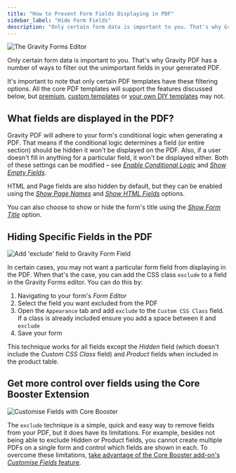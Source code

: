 ```yaml
---
title: "How to Prevent Form Fields Displaying in PDF"
sidebar_label: "Hide Form Fields"
description: "Only certain form data is important to you. That's why Gravity PDF has a number of ways to filter out the unimportant data in your generated PDF."
---
```


![The Gravity Forms Editor](https://resources.gravitypdf.com/uploads/2015/10/form-editor.png) 

Only certain form data is important to you. That's why Gravity PDF has a number of ways to filter out the unimportant fields in your generated PDF. 

It's important to note that only certain PDF templates have these filtering options. All the core PDF templates will support the features discussed below, but [premium](https://gravitypdf.com/shop/), [custom templates](https://gravitypdf.com/integration-services/) or [your own DIY templates](developer-start-customising.md) may not.

## What fields are displayed in the PDF? 

Gravity PDF will adhere to your form's conditional logic when generating a PDF. That means if the conditional logic determines a field (or entire section) should be hidden it won't be displayed on the PDF. Also, if a user doesn't fill in anything for a particular field, it won't be displayed either. Both of these settings can be modified – see [*Enable Conditional Logic*](user-setup-pdf.md#enable-conditional-logic) and [*Show Empty Fields*](user-setup-pdf.md#show-empty-fields). 

HTML and Page fields are also hidden by default, but they can be enabled using the [*Show Page Names*](user-setup-pdf.md#show-page-names) and [*Show HTML Fields*](user-setup-pdf.md#show-html-fields) options. 

You can also choose to show or hide the form's title using the [*Show Form Title*](user-setup-pdf.md#show-form-title) option.

## Hiding Specific Fields in the PDF 

![Add 'exclude' field to Gravity Form Field](https://resources.gravitypdf.com/uploads/2015/10/exclude-field.png) 

In certain cases, you may not want a particular form field from displaying in the PDF. When that's the case, you can add the CSS class `exclude` to a field in the Gravity Forms editor. You can do this by:

1.  Navigating to your form's *Form Editor*
2.  Select the field you want excluded from the PDF
3.  Open the `Appearance` tab and add `exclude` to the `Custom CSS Class` field. If a class is already included ensure you add a space between it and `exclude`
4.  Save your form

This technique works for all fields except the *Hidden* field (which doesn't include the *Custom CSS Class* field) and *Product* fields when included in the product table. 

## Get more control over fields using the Core Booster Extension

![Customise Fields with Core Booster](https://resources.gravitypdf.com/uploads/edd/2018/10/display-fields.png)

The `exclude` technique is a simple, quick and easy way to remove fields from your PDF, but it does have its limitations. For example, besides not being able to exclude Hidden or Product fields, you cannot create multiple PDFs on a single form and control which fields are shown in each. To overcome these limitations, [take advantage of the Core Booster add-on's *Customise Fields* feature](https://gravitypdf.com/shop/core-booster-add-on/).
